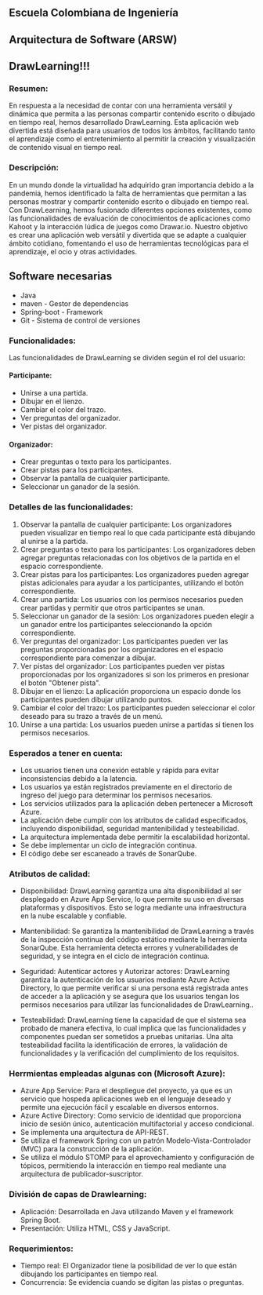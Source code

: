 ## Escuela Colombiana de Ingeniería

## Arquitectura de Software (ARSW)

## DrawLearning!!!

### Resumen:
En respuesta a la necesidad de contar con una herramienta versátil y dinámica que permita a las personas compartir contenido escrito o dibujado en tiempo real,
hemos desarrollado DrawLearning. Esta aplicación web divertida está diseñada para usuarios de todos los ámbitos, facilitando tanto el aprendizaje como el
entretenimiento al permitir la creación y visualización de contenido visual en tiempo real.

### Descripción:
En un mundo donde la virtualidad ha adquirido gran importancia debido a la pandemia, hemos identificado la falta de herramientas que permitan a las personas
mostrar y compartir contenido escrito o dibujado en tiempo real. Con DrawLearning, hemos fusionado diferentes opciones existentes, como las funcionalidades de
evaluación de conocimientos de aplicaciones como Kahoot y la interacción lúdica de juegos como Drawar.io. Nuestro objetivo es crear una aplicación web versátil y divertida
que se adapte a cualquier ámbito cotidiano, fomentando el uso de herramientas tecnológicas para el aprendizaje, el ocio y otras actividades.

## Software necesarias

- Java
- maven - Gestor de dependencias
- Spring-boot - Framework
- Git - Sistema de control de versiones

### Funcionalidades:
Las funcionalidades de DrawLearning se dividen según el rol del usuario:

#### Participante:
- Unirse a una partida.
- Dibujar en el lienzo.
- Cambiar el color del trazo.
- Ver preguntas del organizador.
- Ver pistas del organizador.

#### Organizador:
- Crear preguntas o texto para los participantes.
- Crear pistas para los participantes.
- Observar la pantalla de cualquier participante.
- Seleccionar un ganador de la sesión.

### Detalles de las funcionalidades:
1. Observar la pantalla de cualquier participante: Los organizadores pueden visualizar en tiempo real lo que cada participante está dibujando al unirse a la partida.
2. Crear preguntas o texto para los participantes: Los organizadores deben agregar preguntas relacionadas con los objetivos de la partida en el espacio correspondiente.
3. Crear pistas para los participantes: Los organizadores pueden agregar pistas adicionales para ayudar a los participantes, utilizando el botón correspondiente.
4. Crear una partida: Los usuarios con los permisos necesarios pueden crear partidas y permitir que otros participantes se unan.
5. Seleccionar un ganador de la sesión: Los organizadores pueden elegir a un ganador entre los participantes seleccionando la opción correspondiente.
6. Ver preguntas del organizador: Los participantes pueden ver las preguntas proporcionadas por los organizadores en el espacio correspondiente para comenzar a dibujar.
7. Ver pistas del organizador: Los participantes pueden ver pistas proporcionadas por los organizadores si son los primeros en presionar el botón "Obtener pista".
8. Dibujar en el lienzo: La aplicación proporciona un espacio donde los participantes pueden dibujar utilizando puntos.
9. Cambiar el color del trazo: Los participantes pueden seleccionar el color deseado para su trazo a través de un menú.
10. Unirse a una partida: Los usuarios pueden unirse a partidas si tienen los permisos necesarios.

### Esperados a tener en cuenta:

- Los usuarios tienen una conexión estable y rápida para evitar inconsistencias debido a la latencia.
- Los usuarios ya están registrados previamente en el directorio de ingreso del juego para determinar los permisos necesarios.
- Los servicios utilizados para la aplicación deben pertenecer a Microsoft Azure.
- La aplicación debe cumplir con los atributos de calidad especificados, incluyendo disponibilidad, seguridad mantenibilidad y testeabilidad.
- La arquitectura implementada debe permitir la escalabilidad horizontal.
- Se debe implementar un ciclo de integración continua.
- El código debe ser escaneado a través de SonarQube.

### Atributos de calidad:
* Disponibilidad:
  DrawLearning garantiza una alta disponibilidad al ser desplegado en Azure App Service, lo que permite su uso en diversas plataformas y dispositivos. Esto se logra mediante una infraestructura en la nube escalable y confiable.

* Mantenibilidad:
  Se garantiza la mantenibilidad de DrawLearning a través de la inspección continua del código estático mediante la herramienta SonarQube. Esta herramienta detecta errores y vulnerabilidades de seguridad, y se integra en el ciclo de integración continua.

* Seguridad:
  Autenticar actores y Autorizar actores: DrawLearning garantiza la autenticación de los usuarios mediante Azure Active Directory, lo que permite verificar si una persona está registrada antes de acceder a la aplicación y se asegura que los usuarios tengan los permisos necesarios para utilizar las funcionalidades de DrawLearning..

* Testeabilidad:
  DrawLearning tiene la capacidad de que el sistema sea probado de manera efectiva, lo cual implica que las funcionalidades y componentes puedan ser sometidos a pruebas unitarias. Una alta testeabilidad facilita la identificación de errores, la validación de funcionalidades y la verificación del cumplimiento de los requisitos.

### Herrmientas empleadas algunas con (Microsoft Azure):
- Azure App Service: Para el despliegue del proyecto, ya que es un servicio que hospeda aplicaciones web en el lenguaje deseado y permite una ejecución fácil y escalable en diversos entornos.
- Azure Active Directory: Como servicio de identidad que proporciona inicio de sesión único, autenticación multifactorial y acceso condicional.
- Se implementa una arquitectura de API-REST.
- Se utiliza el framework Spring con un patrón Modelo-Vista-Controlador (MVC) para la construcción de la aplicación.
- Se utiliza el módulo STOMP para el aprovechamiento y configuración de tópicos, permitiendo la interacción en tiempo real mediante una arquitectura de publicador-suscriptor.

### División de capas de Drawlearning:
- Aplicación: Desarrollada en Java utilizando Maven y el framework Spring Boot.
- Presentación: Utiliza HTML, CSS y JavaScript.

### Requerimientos:
* Tiempo real: El Organizador tiene la posibilidad de ver lo que están dibujando los participantes en tiempo real.
* Concurrencia: Se evidencia cuando se digitan las pistas o preguntas.
